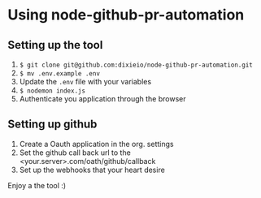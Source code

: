 # Using node-github-pr-automation

## Setting up the tool

1. `$ git clone git@github.com:dixieio/node-github-pr-automation.git`
2. `$ mv .env.example .env`
3. Update the `.env` file with your variables
4. `$ nodemon index.js`
5. Authenticate you application through the browser

## Setting up github
1. Create a Oauth application in the org. settings
2. Set the github call back url to the <your.server>.com/oath/github/callback
3. Set up the webhooks that your heart desire

Enjoy a the tool :)
